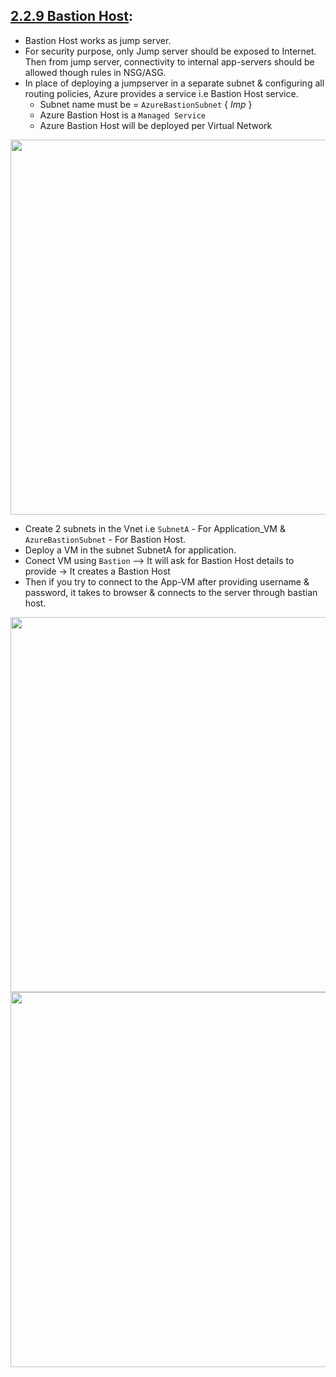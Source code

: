 ## [2.2.9 Bastion Host](https://docs.microsoft.com/en-us/azure/bastion/bastion-overview):

* Bastion Host works as jump server.
* For security purpose, only Jump server should be exposed to Internet. Then from jump server, connectivity to internal app-servers should be allowed though rules in NSG/ASG.
* In place of deploying a jumpserver in a separate subnet & configuring all routing policies, Azure provides a service i.e Bastion Host service.
  * Subnet name must be = `AzureBastionSubnet` { *Imp* }
  * Azure Bastion Host is a `Managed Service`
  * Azure Bastion Host will  be deployed per Virtual Network
  
 
<img src="https://user-images.githubusercontent.com/24938159/118917427-7e26ed00-b94e-11eb-8356-0fadbdba6d2f.png" width="600">

  * Create 2 subnets in the Vnet i.e `SubnetA` - For Application_VM & `AzureBastionSubnet` - For Bastion Host.
  * Deploy a VM in the subnet SubnetA for application.
  * Conect VM using `Bastion` --> It will ask for Bastion Host details to provide -> It creates a Bastion Host
  * Then if you try to connect to the App-VM after providing username & password, it takes to browser & connects to the server through bastian host.

  <img src="https://user-images.githubusercontent.com/24938159/122941117-b7f67380-d392-11eb-8355-05616689ebe1.png" width="600">


  <img src="https://user-images.githubusercontent.com/24938159/122941161-c3499f00-d392-11eb-90da-2254b13b02b8.png" width="600">
